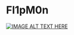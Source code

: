 # Fl1pM0n

[![IMAGE ALT TEXT HERE](https://img.youtube.com/vi/A3u3_C1lL-s/maxresdefault.jpg)](https://www.youtube.com/watch?v=A3u3_C1lL-s)
